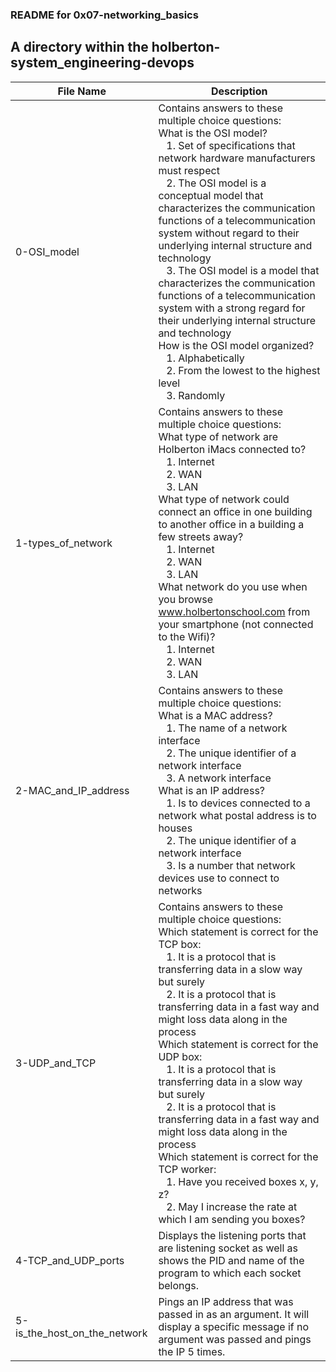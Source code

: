 ### README for 0x07-networking_basics ####
## A directory within the holberton-system_engineering-devops ####

| File Name | Description |
| --------- | ----------- |
| 0-OSI_model | Contains answers to these multiple choice questions:<br>What is the OSI model?<br>&nbsp;&nbsp;&nbsp;1. Set of specifications that network hardware manufacturers must respect<br>&nbsp;&nbsp;&nbsp;2. The OSI model is a conceptual model that characterizes the communication functions of a telecommunication system without regard to their underlying internal structure and technology<br>&nbsp;&nbsp;&nbsp;3. The OSI model is a model that characterizes the communication functions of a telecommunication system with a strong regard for their underlying internal structure and technology<br>How is the OSI model organized?<br>&nbsp;&nbsp;&nbsp;1. Alphabetically<br>&nbsp;&nbsp;&nbsp;2. From the lowest to the highest level<br>&nbsp;&nbsp;&nbsp;3. Randomly |
| 1-types_of_network | Contains answers to these multiple choice questions:<br>What type of network are Holberton iMacs connected to?<br>&nbsp;&nbsp;&nbsp;1. Internet<br>&nbsp;&nbsp;&nbsp;2. WAN<br>&nbsp;&nbsp;&nbsp;3. LAN<br>What type of network could connect an office in one building to another office in a building a few streets away?<br>&nbsp;&nbsp;&nbsp;1. Internet<br>&nbsp;&nbsp;&nbsp;2. WAN<br>&nbsp;&nbsp;&nbsp;3. LAN<br>What network do you use when you browse www.holbertonschool.com from your smartphone (not connected to the Wifi)?<br>&nbsp;&nbsp;&nbsp;1. Internet<br>&nbsp;&nbsp;&nbsp;2. WAN<br>&nbsp;&nbsp;&nbsp;3. LAN |
| 2-MAC_and_IP_address | Contains answers to these multiple choice questions:<br>What is a MAC address?<br>&nbsp;&nbsp;&nbsp;1. The name of a network interface<br>&nbsp;&nbsp;&nbsp;2. The unique identifier of a network interface<br>&nbsp;&nbsp;&nbsp;3. A network interface<br>What is an IP address?<br>&nbsp;&nbsp;&nbsp;1. Is to devices connected to a network what postal address is to houses<br>&nbsp;&nbsp;&nbsp;2. The unique identifier of a network interface<br>&nbsp;&nbsp;&nbsp;3. Is a number that network devices use to connect to networks |
| 3-UDP_and_TCP | Contains answers to these multiple choice questions:<br>Which statement is correct for the TCP box:<br>&nbsp;&nbsp;&nbsp;1. It is a protocol that is transferring data in a slow way but surely<br>&nbsp;&nbsp;&nbsp;2. It is a protocol that is transferring data in a fast way and might loss data along in the process<br>Which statement is correct for the UDP box: <br>&nbsp;&nbsp;&nbsp;1. It is a protocol that is transferring data in a slow way but surely<br>&nbsp;&nbsp;&nbsp;2. It is a protocol that is transferring data in a fast way and might loss data along in the process<br>Which statement is correct for the TCP worker: <br>&nbsp;&nbsp;&nbsp;1. Have you received boxes x, y, z?<br>&nbsp;&nbsp;&nbsp;2. May I increase the rate at which I am sending you boxes? |
| 4-TCP_and_UDP_ports | Displays the listening ports that are listening socket as well as shows the PID and name of the program to which each socket belongs. |
| 5-is_the_host_on_the_network | Pings an IP address that was passed in as an argument. It will display a specific message if no argument was passed and pings the IP 5 times. |
